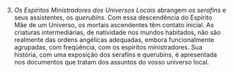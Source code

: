 ﻿3. <I>Os Espíritos Ministradores dos Universos Locais</I> abrangem os <I>serafins</I> e seus assistentes, os <I>querubins</I>. Com essa descendência do Espírito Mãe de um Universo, os mortais ascendentes têm contato inicial. As criaturas intermediárias, de natividade nos mundos habitados, não são realmente das ordens angélicas adequadas, embora funcionalmente agrupadas, com freqüência, com os espíritos ministradores. Sua história, com uma exposição dos serafins e  querubins, é apresentada nos documentos que tratam dos assuntos do vosso universo local.